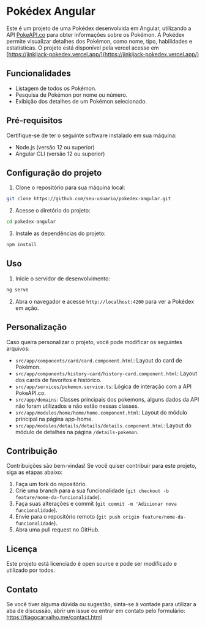 # Pokédex Angular

Este é um projeto de uma Pokédex desenvolvida em Angular, utilizando a API [PokeAPI.co](https://pokeapi.co/) para obter informações sobre os Pokémon. A Pokédex permite visualizar detalhes dos Pokémon, como nome, tipo, habilidades e estatísticas.
O projeto está disponível pela vercel acesse em [https://jinkijack-pokedex.vercel.app/](https://jinkijack-pokedex.vercel.app/)

## Funcionalidades

- Listagem de todos os Pokémon.
- Pesquisa de Pokémon por nome ou número.
- Exibição dos detalhes de um Pokémon selecionado.

## Pré-requisitos

Certifique-se de ter o seguinte software instalado em sua máquina:

- Node.js (versão 12 ou superior)
- Angular CLI (versão 12 ou superior)

## Configuração do projeto

1. Clone o repositório para sua máquina local:

```bash
git clone https://github.com/seu-usuario/pokedex-angular.git
```

2. Acesse o diretório do projeto:

```bash
cd pokedex-angular
```

3. Instale as dependências do projeto:

```bash
npm install
```

## Uso

1. Inicie o servidor de desenvolvimento:

```bash
ng serve
```

2. Abra o navegador e acesse `http://localhost:4200` para ver a Pokédex em ação.

## Personalização

Caso queira personalizar o projeto, você pode modificar os seguintes arquivos:

- `src/app/components/card/card.component.html`: Layout do card de Pokémon.
- `src/app/components/history-card/history-card.component.html`: Layout dos cards de favoritos e histórico.
- `src/app/services/pokemon.service.ts`: Lógica de interação com a API PokeAPI.co.
- `src/app/domains`: Classes principais dos pokemons, alguns dados da API não foram utilizados e não estão nessas classes.
- `src/app/modules/home/home/home.component.html`: Layout do módulo principal na página app-home.
- `src/app/modules/details/details/details.component.html`: Layout do módulo de detalhes na página `/details-pokemon`.

## Contribuição

Contribuições são bem-vindas! Se você quiser contribuir para este projeto, siga as etapas abaixo:

1. Faça um fork do repositório.
2. Crie uma branch para a sua funcionalidade (`git checkout -b feature/nome-da-funcionalidade`).
3. Faça suas alterações e commit (`git commit -m 'Adicionar nova funcionalidade`).
4. Envie para o repositório remoto (`git push origin feature/nome-da-funcionalidade`).
5. Abra uma pull request no GitHub.

## Licença

Este projeto está licenciado é open source e pode ser modificado e utilizado por todos.

## Contato

Se você tiver alguma dúvida ou sugestão, sinta-se à vontade para utilizar a aba de discussão, abrir um issue ou entrar em contato pelo formulário:
https://tiagocarvalho.me/contact.html
